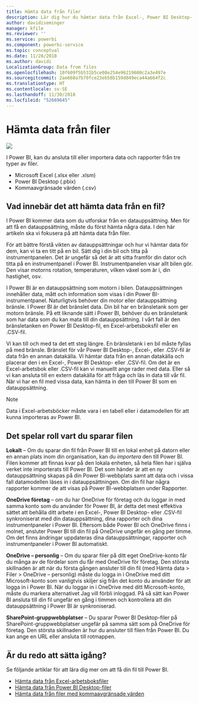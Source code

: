 ```yaml
---
title: Hämta data från filer
description: Lär dig hur du hämtar data från Excel-, Power BI Desktop- och CSV-filer till Power BI
author: davidiseminger
manager: kfile
ms.reviewer: ''
ms.service: powerbi
ms.component: powerbi-service
ms.topic: conceptual
ms.date: 11/28/2018
ms.author: davidi
LocalizationGroup: Data from files
ms.openlocfilehash: 10f609f5b531b5ce08e254e96219600c2a3e497e
ms.sourcegitcommit: 2ae660a7b70fce23eb58b159d049eca44a664f2c
ms.translationtype: HT
ms.contentlocale: sv-SE
ms.lasthandoff: 11/30/2018
ms.locfileid: "52669645"
---
```

# <a name="get-data-from-files"></a>Hämta data från filer
![](media/service-get-data-from-files/file_icons.png)

I Power BI, kan du ansluta till eller importera data och rapporter från tre typer av filer.

* Microsoft Excel (.xlsx eller .xlsm)
* Power BI Desktop (.pbix)
* Kommaavgränsade värden (.csv)

## <a name="what-does-get-data-from-a-file-really-mean"></a>Vad innebär det att hämta data från en fil?
I Power BI kommer data som du utforskar från en datauppsättning. Men för att få en datauppsättning, måste du först hämta några data. I den här artikeln ska vi fokusera på att hämta data från filer.

För att bättre förstå vikten av datauppsättningar och hur vi hämtar data för dem, kan vi ta en titt på en bil. Sätt dig i din bil och titta på instrumentpanelen. Det är ungefär så det är att sitta framför din dator och titta på en instrumentpanel i Power BI. Instrumentpanelen visar allt bilen gör. Den visar motorns rotation, temperaturen, vilken växel som är i, din hastighet, osv.

I Power BI är en datauppsättning som motorn i bilen. Datauppsättningen innehåller data, mått och information som visas i din Power BI-instrumentpanel. Naturligtvis behöver din motor eller datauppsättning bränsle. I Power BI är det bränslet data. Din bil har en bränsletank som ger motorn bränsle. På ett liknande sätt i Power BI, behöver du en bränsletank som har data som du kan mata till din datauppsättning. I vårt fall är den bränsletanken en Power BI Desktop-fil, en Excel-arbetsboksfil eller en .CSV-fil.

Vi kan till och med ta det ett steg längre. En bränsletank i en bil måste fyllas på med bränsle. Bränslet för vår Power BI Desktop-, Excel-, eller .CSV-fil är data från en annan datakälla. Vi hämtar data från en annan datakälla och placerar den i en Excel-, Power BI Desktop- eller .CSV-fil. Om det är en Excel-arbetsbok eller .CSV-fil kan vi manuellt ange rader med data. Eller så vi kan ansluta till en extern datakälla för att fråga och läs in data till vår fil. När vi har en fil med vissa data, kan hämta in den till Power BI som en datauppsättning.

> [!NOTE]
> Data i Excel-arbetsböcker måste vara i en tabell eller i datamodellen för att kunna importeras av Power BI.
> 
> 

## <a name="where-your-file-is-saved-makes-a-difference"></a>Det spelar roll vart du sparar filen
**Lokalt** – Om du sparar din fil från Power BI till en lokal enhet på datorn eller en annan plats inom din organisation, kan du *importera* den till Power BI. Filen kommer att finnas kvar på den lokala enheten, så hela filen har i själva verket inte importerats till Power BI. Det som händer är att en ny datauppsättning skapas på din Power BI-webbplats samt att data och i vissa fall datamodellen läses in i datauppsättningen. Om din fil har några rapporter kommer de att visas på Power BI-webbplatsen under Rapporter.

**OneDrive företag**  – om du har OneDrive för företag och du loggar in med samma konto som du använder för Power BI, är detta det mest effektiva sättet att behålla ditt arbete i en Excel-, Power BI Desktop- eller .CSV-fil synkroniserat med din datauppsättning, dina rapporter och dina instrumentpaneler i Power BI. Eftersom både Power BI och OneDrive finns i molnet, ansluter Power BI till din fil på OneDrive ungefär en gång per timme. Om det finns ändringar uppdateras dina datauppsättningar, rapporter och instrumentpaneler i Power BI automatiskt.

**OneDrive – personlig** – Om du sparar filer på ditt eget OneDrive-konto får du många av de fördelar som du får med OneDrive för företag. Den största skillnaden är att när du första gången ansluter till din fil (med Hämta data > Filer > OneDrive – personlig) måste du logga in i OneDrive med ditt Microsoft-konto som vanligtvis skiljer sig från det konto du använder för att logga in i Power BI. När du loggar in i OneDrive med ditt Microsoft-konto, måste du markera alternativet Jag vill förbli inloggad. På så sätt kan Power BI ansluta till din fil ungefär en gång i timmen och kontrollera att din datauppsättning i Power BI är synkroniserad.

**SharePoint-gruppwebbplatser** – Du sparar Power BI Desktop-filer på SharePoint-gruppwebbplatser ungefär på samma sätt som på OneDrive för företag. Den största skillnaden är hur du ansluter till filen från Power BI. Du kan ange en URL eller ansluta till rotmappen.

## <a name="ready-to-get-started"></a>Är du redo att sätta igång?
Se följande artiklar för att lära dig mer om att få din fil till Power BI.

* [Hämta data från Excel-arbetsboksfiler](service-excel-workbook-files.md)
* [Hämta data från Power BI Desktop-filer](service-desktop-files.md)
* [Hämta data från filer med kommaavgränsade värden](service-comma-separated-value-files.md)

